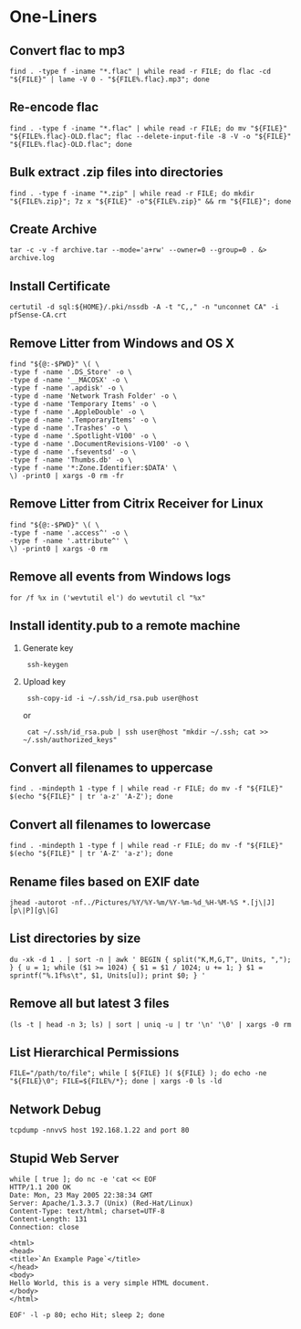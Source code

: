 # One-Liners
## Convert flac to mp3
	find . -type f -iname "*.flac" | while read -r FILE; do flac -cd "${FILE}" | lame -V 0 - "${FILE%.flac}.mp3"; done

## Re-encode flac
	find . -type f -iname "*.flac" | while read -r FILE; do mv "${FILE}" "${FILE%.flac}-OLD.flac"; flac --delete-input-file -8 -V -o "${FILE}" "${FILE%.flac}-OLD.flac"; done

## Bulk extract .zip files into directories
	find . -type f -iname "*.zip" | while read -r FILE; do mkdir "${FILE%.zip}"; 7z x "${FILE}" -o"${FILE%.zip}" && rm "${FILE}"; done

## Create Archive
	tar -c -v -f archive.tar --mode='a+rw' --owner=0 --group=0 . &> archive.log

## Install Certificate
	certutil -d sql:${HOME}/.pki/nssdb -A -t "C,," -n "unconnet CA" -i pfSense-CA.crt

## Remove Litter from Windows and OS X
	find "${@:-$PWD}" \( \
	-type f -name '.DS_Store' -o \
	-type d -name '__MACOSX' -o \
	-type f -name '.apdisk' -o \
	-type d -name 'Network Trash Folder' -o \
	-type d -name 'Temporary Items' -o \
	-type f -name '.AppleDouble' -o \
	-type d -name '.TemporaryItems' -o \
	-type d -name '.Trashes' -o \
	-type d -name '.Spotlight-V100' -o \
	-type d -name '.DocumentRevisions-V100' -o \
	-type d -name '.fseventsd' -o \
	-type f -name 'Thumbs.db' -o \
	-type f -name '*:Zone.Identifier:$DATA' \
	\) -print0 | xargs -0 rm -fr

## Remove Litter from Citrix Receiver for Linux
	find "${@:-$PWD}" \( \
	-type f -name '.access^' -o \
	-type f -name '.attribute^' \
	\) -print0 | xargs -0 rm

## Remove all events from Windows logs
	for /f %x in ('wevtutil el') do wevtutil cl "%x"

## Install identity.pub to a remote machine
1. Generate key

		ssh-keygen

2. Upload key

		ssh-copy-id -i ~/.ssh/id_rsa.pub user@host

	or

		cat ~/.ssh/id_rsa.pub | ssh user@host "mkdir ~/.ssh; cat >> ~/.ssh/authorized_keys"

## Convert all filenames to uppercase
	find . -mindepth 1 -type f | while read -r FILE; do mv -f "${FILE}" $(echo "${FILE}" | tr 'a-z' 'A-Z'); done

## Convert all filenames to lowercase
	find . -mindepth 1 -type f | while read -r FILE; do mv -f "${FILE}" $(echo "${FILE}" | tr 'A-Z' 'a-z'); done

## Rename files based on EXIF date
	jhead -autorot -nf../Pictures/%Y/%Y-%m/%Y-%m-%d_%H-%M-%S *.[j\|J][p\|P][g\|G]

## List directories by size
	du -xk -d 1 . | sort -n | awk ' BEGIN { split("K,M,G,T", Units, ","); } { u = 1; while ($1 >= 1024) { $1 = $1 / 1024; u += 1; } $1 = sprintf("%.1f%s\t", $1, Units[u]); print $0; } '

## Remove all but latest 3 files
	(ls -t | head -n 3; ls) | sort | uniq -u | tr '\n' '\0' | xargs -0 rm

## List Hierarchical Permissions
	FILE="/path/to/file"; while [ ${FILE} ]( ${FILE} ); do echo -ne "${FILE}\0"; FILE=${FILE%/*}; done | xargs -0 ls -ld

## Network Debug
	tcpdump -nnvvS host 192.168.1.22 and port 80

## Stupid Web Server
	while [ true ]; do nc -e 'cat << EOF
	HTTP/1.1 200 OK
	Date: Mon, 23 May 2005 22:38:34 GMT
	Server: Apache/1.3.3.7 (Unix) (Red-Hat/Linux)
	Content-Type: text/html; charset=UTF-8
	Content-Length: 131
	Connection: close
	
	<html>
	<head>
	<title>`An Example Page`</title>
	</head>
	<body>
	Hello World, this is a very simple HTML document.
	</body>
	</html>
	
	EOF' -l -p 80; echo Hit; sleep 2; done
